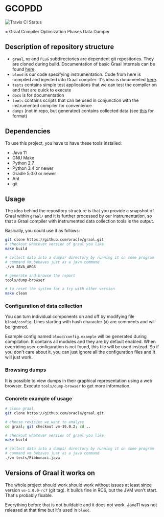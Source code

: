 # GCOPDD

![Travis CI Status](https://travis-ci.org/vakabus/gcopdd.svg?branch=master)

= Graal Compiler Optimization Phases Data Dumper

## Description of repository structure

* `graal`, `mx` and `PLuG` subdirectories are dependent git repositories. They are cloned during build. Documentation of basic Graal internals can be found [here](docs/graal_internals.md).
* `blood` is our code specifying instrumentation. Code from here is compiled and injected into Graal compiler. It's idea is documented [here](docs/blood.md).
* `tests` contains simple test applications that we can test the compiler on and that are quick to execute
* `docs` is for documentation
* `tools` contains scripts that can be used in conjunction with the instrumented compiler for convenience
* `dumps` (not in repo, but generated) contains collected data (see [this](docs/blood.md) for format)

## Dependencies

To use this project, you have to have these tools installed:

* Java 11
* GNU Make
* Python 2.7
* Python 3.4 or newer
* Gradle 5.0.0 or newer
* Ant
* git

## Usage

The idea behind the repository structure is that you provide a snapshot of Graal within `graal/` and it is further processed by our instrumentation, so that a Graal compiler with instrumented data collection tools is the output.

Basically, you could use it as follows:
```sh
git clone https://github.com/oracle/graal.git
# checkout whatever version of graal you like
make build

# collect data into a dumps/ directory by running it on some program
# command vm behaves just as a java command
./vm JAVA_ARGS

# generate and browse the report
tools/dump-browser

# to reset the system for a try with other version
make clean
```

### Configuration of data collection

You can turn individual components on and off by modifying file `blood/config`. Lines starting with hash character (`#`) are comments and will be ignored.

Example config named `blood/config.example` will be generated during compilation. It contains all modules and they are by default enabled. When overriding user configuration is not found, this file will be used instead. So if you don't care about it, you can just ignore all the configuration files and it will just work.

### Browsing dumps

It is possible to view dumps in their graphical representation using a web browser.
Execute `tools/dump-browser` to get more information.

### Concrete example of usage

```sh
# clone graal
git clone https://github.com/oracle/graal.git

# choose revision we want to analyse
cd graal; git checkout vm-19.0.2; cd ..

# checkout whatever version of graal you like
make build

# collect data into a dumps/ directory by running it on some program
# command vm behaves just as a java command
./vm tests/Fibbonaci.java
```

## Versions of Graal it works on

The whole project should work should work without issues at least since version `vm-1.0.0-rc7` (git tag). It builds fine in RC6, but the JVM won't start. That's probably fixable.

Everything before that is not buildable and it does not work. Java11 was not released at that time but it's used in `blood`.
